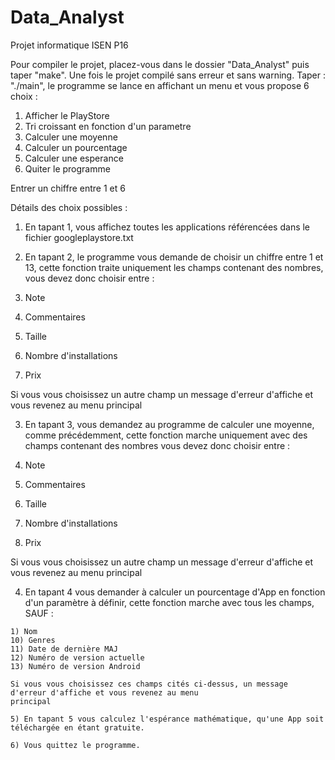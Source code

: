 # Data_Analyst
Projet informatique ISEN P16

Pour compiler le projet, placez-vous dans le dossier "Data_Analyst" puis taper "make".
Une fois le projet compilé sans erreur et sans warning.
Taper : "./main", le programme se lance en affichant un menu et vous propose 6 choix :

1) Afficher le PlayStore
2) Tri croissant en fonction d'un parametre
3) Calculer une moyenne
4) Calculer un pourcentage
5) Calculer une esperance
6) Quiter le programme

Entrer un chiffre entre 1 et 6

Détails des choix possibles :

  1) En tapant 1, vous affichez toutes les applications référencées dans le fichier googleplaystore.txt

  2) En tapant 2, le programme vous demande de choisir un chiffre entre 1 et 13, cette fonction traite uniquement les champs contenant des nombres, vous devez donc choisir entre :

  3) Note
  4) Commentaires
  5) Taille
  6) Nombre d'installations
  8) Prix

  Si vous vous choisissez un autre champ un message d'erreur d'affiche et vous revenez au menu
  principal

  3) En tapant 3, vous demandez au programme de calculer une moyenne, comme précédemment, cette fonction marche uniquement avec des champs contenant des nombres vous devez donc choisir entre :

  3) Note
  4) Commentaires
  5) Taille
  6) Nombre d'installations
  8) Prix

  Si vous vous choisissez un autre champ un message d'erreur d'affiche et vous revenez au menu
  principal

  4) En tapant 4 vous demander à calculer un pourcentage d'App en fonction d'un paramètre à définir, cette fonction marche avec tous les champs, SAUF :

    1) Nom
    10) Genres
    11) Date de dernière MAJ
    12) Numéro de version actuelle
    13) Numéro de version Android

    Si vous vous choisissez ces champs cités ci-dessus, un message d'erreur d'affiche et vous revenez au menu
    principal

    5) En tapant 5 vous calculez l'espérance mathématique, qu'une App soit téléchargée en étant gratuite.

    6) Vous quittez le programme.
